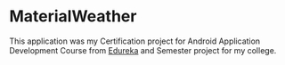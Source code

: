 # MaterialWeather
This application was my Certification project for Android Application Development Course from [Edureka](edureka.co) 
and Semester project for my college.
